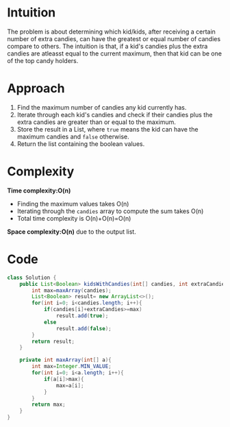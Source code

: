 # Intuition
<!-- Describe your first thoughts on how to solve this problem. -->
The problem is about determining which kid/kids, after receiving a certain number of extra candies, can have the greatest or equal number of candies compare to others. The intuition is that, if a kid's candies plus the extra candies are atleasst equal to the current maximum, then that kid can be one of the top candy holders.

# Approach
<!-- Describe your approach to solving the problem. -->
1. Find the maximum number of candies any kid currently has.
2. Iterate through each kid's candies and check if their candies plus the extra candies are greater than or equal to the maximum.
3. Store the result in a List<Boolean>, where ```true``` means the kid can have the maximum candies and ```false``` otherwise. 
4. Return the list containing the boolean values. 

# Complexity
**Time complexity:O(n)**
- Finding the maximum values takes O(n) 
- Iterating through the ```candies``` array to compute the sum takes O(n)
- Total time complexity is O(n)+O(n)=O(n)
<!-- Add your time complexity here, e.g. $$O(n)$$ -->

**Space complexity:O(n)** due to the output list. 
<!-- Add your space complexity here, e.g. $$O(n)$$ -->

# Code
```java []
class Solution {
    public List<Boolean> kidsWithCandies(int[] candies, int extraCandies) {
        int max=maxArray(candies);
        List<Boolean> result= new ArrayList<>();
        for(int i=0; i<candies.length; i++){
            if(candies[i]+extraCandies>=max)
                result.add(true);
            else
                result.add(false);
        }
        return result;
    }

    private int maxArray(int[] a){
        int max=Integer.MIN_VALUE;
        for(int i=0; i<a.length; i++){
            if(a[i]>max){
                max=a[i];
            }
        }
        return max;
    }
}
```
